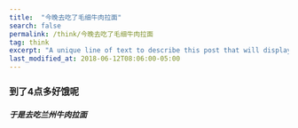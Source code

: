 ```yaml
---
title:  "今晚去吃了毛细牛肉拉面"
search: false
permalink: /think/今晚去吃了毛细牛肉拉面
tag: think
excerpt: "A unique line of text to describe this post that will display in an archive "
last_modified_at: 2018-06-12T08:06:00-05:00
---
```


### 到了4点多好饿呢

###### **于是去吃兰州牛肉拉面**